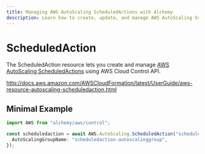 ```yaml
---
title: Managing AWS AutoScaling ScheduledActions with Alchemy
description: Learn how to create, update, and manage AWS AutoScaling ScheduledActions using Alchemy Cloud Control.
---
```


# ScheduledAction

The ScheduledAction resource lets you create and manage [AWS AutoScaling ScheduledActions](https://docs.aws.amazon.com/autoscaling/latest/userguide/) using AWS Cloud Control API.

http://docs.aws.amazon.com/AWSCloudFormation/latest/UserGuide/aws-resource-autoscaling-scheduledaction.html

## Minimal Example

```ts
import AWS from "alchemy/aws/control";

const scheduledaction = await AWS.AutoScaling.ScheduledAction("scheduledaction-example", {
  AutoScalingGroupName: "scheduledaction-autoscalinggroup",
});
```

